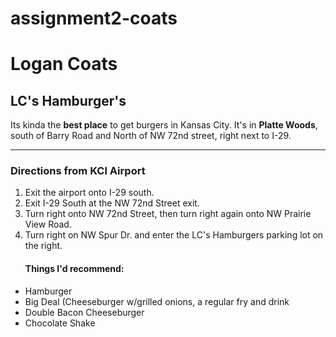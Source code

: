 # assignment2-coats

# Logan Coats

## LC's Hamburger's
Its kinda the <b>best place</b> to get burgers in Kansas City. It's in <b>Platte Woods</b>, south of Barry Road and North of NW 72nd street, right next to I-29.

***
### Directions from KCI Airport

<ol>
<li>Exit the airport onto I-29 south.</li>
<li>Exit I-29 South at the NW 72nd Street exit.</li>
<li>Turn right onto NW 72nd Street, then turn right again onto NW Prairie View Road.</li>
<li>Turn right on NW Spur Dr. and enter the LC's Hamburgers parking lot on the right.</li>
</ol>
<ul>

#### Things I'd recommend:
<li>Hamburger</li>
<li>Big Deal (Cheeseburger w/grilled onions, a regular fry and drink</li>
<li>Double Bacon Cheeseburger</li>
<li>Chocolate Shake</li>
</ul>